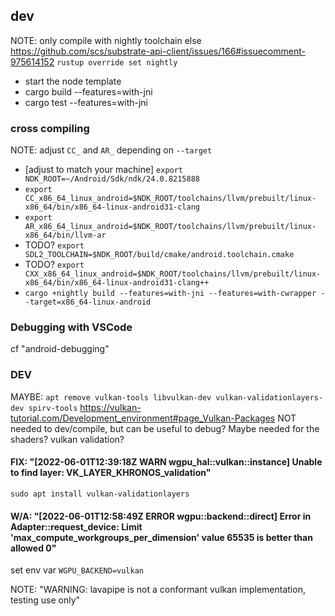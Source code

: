 ## dev

NOTE: only compile with nightly toolchain else https://github.com/scs/substrate-api-client/issues/166#issuecomment-975614152
`rustup override set nightly`

- start the node template
- cargo build --features=with-jni
- cargo test --features=with-jni

### cross compiling

NOTE: adjust `CC_` and `AR_` depending on `--target`
- [adjust to match your machine] `export NDK_ROOT=~/Android/Sdk/ndk/24.0.8215888`
- `export CC_x86_64_linux_android=$NDK_ROOT/toolchains/llvm/prebuilt/linux-x86_64/bin/x86_64-linux-android31-clang`
- `export AR_x86_64_linux_android=$NDK_ROOT/toolchains/llvm/prebuilt/linux-x86_64/bin/llvm-ar`
- TODO? `export SDL2_TOOLCHAIN=$NDK_ROOT/build/cmake/android.toolchain.cmake`
- TODO? `export CXX_x86_64_linux_android=$NDK_ROOT/toolchains/llvm/prebuilt/linux-x86_64/bin/x86_64-linux-android31-clang++`
- `cargo +nightly build --features=with-jni --features=with-cwrapper --target=x86_64-linux-android`

### Debugging with VSCode

cf "android-debugging"

### DEV

MAYBE: `apt remove vulkan-tools libvulkan-dev vulkan-validationlayers-dev spirv-tools`
https://vulkan-tutorial.com/Development_environment#page_Vulkan-Packages
NOT needed to dev/compile, but can be useful to debug? Maybe needed for the shaders? vulkan validation?

#### FIX: "[2022-06-01T12:39:18Z WARN  wgpu_hal::vulkan::instance] Unable to find layer: VK_LAYER_KHRONOS_validation"

`sudo apt install vulkan-validationlayers`

#### W/A: "[2022-06-01T12:58:49Z ERROR wgpu::backend::direct] Error in Adapter::request_device: Limit 'max_compute_workgroups_per_dimension' value 65535 is better than allowed 0"

set env var `WGPU_BACKEND=vulkan`

NOTE: "WARNING: lavapipe is not a conformant vulkan implementation, testing use only"